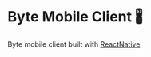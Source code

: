 # Byte Mobile Client 🖁

Byte mobile client built with [ReactNative](https://facebook.github.io/react-native/)